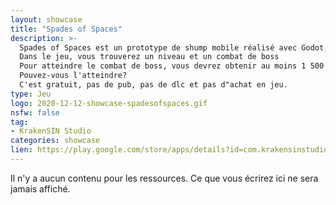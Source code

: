```yaml
---
layout: showcase
title: "Spades of Spaces"
description: >-
  Spades of Spaces est un prototype de shump mobile réalisé avec Godot, ce n'est pas la version finale.
  Dans le jeu, vous trouverez un niveau et un combat de boss
  Pour atteindre le combat de boss, vous devrez obtenir au moins 1 500 pts.
  Pouvez-vous l'atteindre?
  C'est gratuit, pas de pub, pas de dlc et pas d"achat en jeu.
type: Jeu
logo: 2020-12-12-showcase-spadesofspaces.gif
nsfw: false
tag:
- KrakenSIN Studio
categories: showcase
lien: https://play.google.com/store/apps/details?id=com.krakensinstudio.spadesofspaces
---
```


Il n'y a aucun contenu pour les ressources.
Ce que vous écrirez ici ne sera jamais affiché.